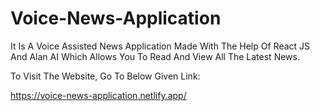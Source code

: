 # Voice-News-Application

It Is A Voice Assisted News Application Made With The Help Of React JS And Alan AI Which Allows You To Read And View All The Latest News.

To Visit The Website, Go To Below Given Link:

https://voice-news-application.netlify.app/
